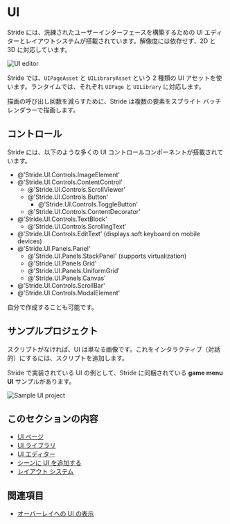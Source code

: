 # UI

Stride には、洗練されたユーザーインターフェースを構築するための UI エディターとレイアウトシステムが搭載されています。解像度には依存せず、2D と 3D に対応しています。
<!--
Stride features a UI editor and layout system you can use to build sophisticated user interfaces. It supports 2D and 3D independently of resolution.
-->

![UI editor](media/ui-editor.png)

Stride では、`UIPageAsset` と `UILibraryAsset` という 2 種類の UI アセットを使います。ランタイムでは、それぞれ `UIPage` と `UILibrary` に対応します。
<!--
Stride uses two types of UI asset: `UIPageAsset` and `UILibraryAsset`. Their runtime counterparts are `UIPage` and `UILibrary` respectively.
-->

描画の呼び出し回数を減らすために、Stride は複数の要素をスプライト バッチ レンダラーで描画します。
<!--
To reduce the number of draw calls, Stride draws multiple elements using a sprite batch renderer.
-->

## コントロール
<!--
## Controls
-->

Stride には、以下のような多くの UI コントロールコンポーネントが搭載されています。
<!--
Stride features many UI control components, including:
-->

* @'Stride.UI.Controls.ImageElement'
* @'Stride.UI.Controls.ContentControl'
  * @'Stride.UI.Controls.ScrollViewer'
  * @'Stride.UI.Controls.Button'
    * @'Stride.UI.Controls.ToggleButton'
  * @'Stride.UI.Controls.ContentDecorator'
* @'Stride.UI.Controls.TextBlock'
  * @'Stride.UI.Controls.ScrollingText'
* @'Stride.UI.Controls.EditText' (displays soft keyboard on mobile devices)
* @'Stride.UI.Panels.Panel'
  * @'Stride.UI.Panels.StackPanel' (supports virtualization)
  * @'Stride.UI.Panels.Grid'
  * @'Stride.UI.Panels.UniformGrid'
  * @'Stride.UI.Panels.Canvas'
* @'Stride.UI.Controls.ScrollBar'
* @'Stride.UI.Controls.ModalElement'

自分で作成することも可能です。
<!--
You can also create your own.
-->

## サンプルプロジェクト
<!--
## Sample project
-->

スクリプトがなければ、UI は単なる画像です。これをインタラクティブ（対話的）にするには、スクリプトを追加します。
<!--
Without scripts, UIs are simply non-interactive images. To make them interactive, add a script.
-->

Stride で実装されている UI の例として、Stride に同梱されている **game menu UI** サンプルがあります。
<!--
For an example of a UI implemented in Stride, see the **game menu UI** sample included with Stride.
-->

![Sample UI project](media/ui-sample-project.png)

## このセクションの内容
<!--
## In this section
-->

* [UI ページ](ui-pages.md)
* [UI ライブラリ](ui-libraries.md)
* [UI エディター](ui-editor.md)
* [シーンに UI を追加する](add-a-ui-to-a-scene.md)
* [レイアウト システム](layout-system.md)

<!--
* [UI pages](ui-pages.md)
* [UI libraries](ui-libraries.md)
* [UI editor](ui-editor.md)
* [Add a UI to a scene](add-a-ui-to-a-scene.md)
* [Layout system](layout-system.md)
-->

## 関連項目
<!--
## See also
-->

* [オーバーレイへの UI の表示](../virtual-reality/display-a-ui-in-an-overlay.md)

<!--
* [VR — Display a UI in an overlay](../virtual-reality/display-a-ui-in-an-overlay.md)
-->